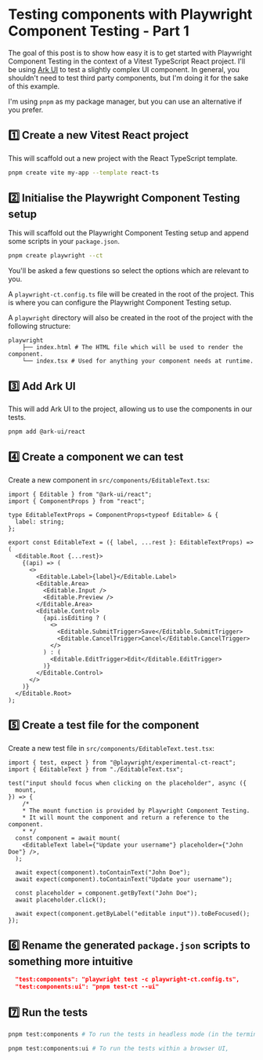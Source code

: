 # Testing components with Playwright Component Testing - Part 1

The goal of this post is to show how easy it is to get started with Playwright Component Testing in the context of a Vitest TypeScript React project.
I'll be using [Ark UI](https://ark-ui.com/) to test a slightly complex UI component. In general, you shouldn't need to test third party components, but I'm doing it for the sake of this example.


I'm using `pnpm` as my package manager, but you can use an alternative if you prefer.

## 1️⃣ Create a new Vitest React project

This will scaffold out a new project with the React TypeScript template.

```bash
pnpm create vite my-app --template react-ts
```

## 2️⃣ Initialise the Playwright Component Testing setup

This will scaffold out the Playwright Component Testing setup and append some scripts in your `package.json`.

```bash
pnpm create playwright --ct
```

You'll be asked a few questions so select the options which are relevant to you.

A `playwright-ct.config.ts` file will be created in the root of the project. This is where you can configure the Playwright Component Testing setup.

A `playwright` directory will also be created in the root of the project with the following structure:

```
playwright
    ├── index.html # The HTML file which will be used to render the component.
    └── index.tsx # Used for anything your component needs at runtime.

```

## 3️⃣ Add Ark UI

This will add Ark UI to the project, allowing us to use the components in our tests.

```bash
pnpm add @ark-ui/react
```

## 4️⃣ Create a component we can test

Create a new component in `src/components/EditableText.tsx`:

```tsx
import { Editable } from "@ark-ui/react";
import { ComponentProps } from "react";

type EditableTextProps = ComponentProps<typeof Editable> & {
  label: string;
};

export const EditableText = ({ label, ...rest }: EditableTextProps) => (
  <Editable.Root {...rest}>
    {(api) => (
      <>
        <Editable.Label>{label}</Editable.Label>
        <Editable.Area>
          <Editable.Input />
          <Editable.Preview />
        </Editable.Area>
        <Editable.Control>
          {api.isEditing ? (
            <>
              <Editable.SubmitTrigger>Save</Editable.SubmitTrigger>
              <Editable.CancelTrigger>Cancel</Editable.CancelTrigger>
            </>
          ) : (
            <Editable.EditTrigger>Edit</Editable.EditTrigger>
          )}
        </Editable.Control>
      </>
    )}
  </Editable.Root>
);
```

## 5️⃣ Create a test file for the component

Create a new test file in `src/components/EditableText.test.tsx`:

```tsx
import { test, expect } from "@playwright/experimental-ct-react";
import { EditableText } from "./EditableText.tsx";

test("input should focus when clicking on the placeholder", async ({
  mount,
}) => {
    /*
    * The mount function is provided by Playwright Component Testing.
    * It will mount the component and return a reference to the component.
    * */
  const component = await mount(
    <EditableText label={"Update your username"} placeholder={"John Doe"} />,
  );

  await expect(component).toContainText("John Doe");
  await expect(component).toContainText("Update your username");

  const placeholder = component.getByText("John Doe");
  await placeholder.click();

  await expect(component.getByLabel("editable input")).toBeFocused();
});
```

## 6️⃣ Rename the generated `package.json` scripts to something more intuitive

```json
  "test:components": "playwright test -c playwright-ct.config.ts",
  "test:components:ui": "pnpm test-ct --ui"
```

## 7️⃣ Run the tests

```bash
pnpm test:components # To run the tests in headless mode (in the terminal).
```

```bash
pnpm test:components:ui # To run the tests within a browser UI,
```


